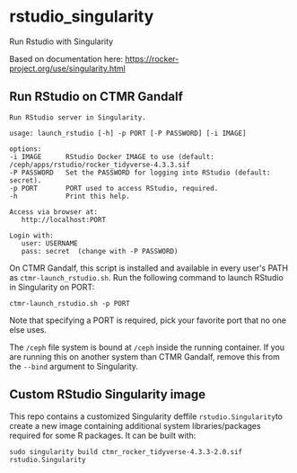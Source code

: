 # rstudio_singularity
Run Rstudio with Singularity

Based on documentation here: https://rocker-project.org/use/singularity.html

## Run RStudio on CTMR Gandalf
```
Run RStudio server in Singularity.

usage: launch_rstudio [-h] -p PORT [-P PASSWORD] [-i IMAGE]

options:
-i IMAGE      RStudio Docker IMAGE to use (default: /ceph/apps/rstudio/rocker_tidyverse-4.3.3.sif
-P PASSWORD   Set the PASSWORD for logging into RStudio (default: secret).
-p PORT       PORT used to access RStudio, required.
-h            Print this help.

Access via browser at:
   http://localhost:PORT

Login with:
   user: USERNAME
   pass: secret  (change with -P PASSWORD)
```

On CTMR Gandalf, this script is installed and available in every user's PATH as `ctmr-launch_rstudio.sh`.
Run the following command to launch RStudio in Singularity on PORT:
```
ctmr-launch_rstudio.sh -p PORT
```
Note that specifying a PORT is required, pick your favorite port that no one
else uses. 


The `/ceph` file system is bound at `/ceph` inside the running container. If
you are running this on another system than CTMR Gandalf, remove this from the
`--bind` argument to Singularity.

## Custom RStudio Singularity image
This repo contains a customized Singularity deffile `rstudio.Singularity`to
create a new image containing additional system libraries/packages required for
some R packages. It can be built with:
```
sudo singularity build ctmr_rocker_tidyverse-4.3.3-2.0.sif rstudio.Singularity
```

